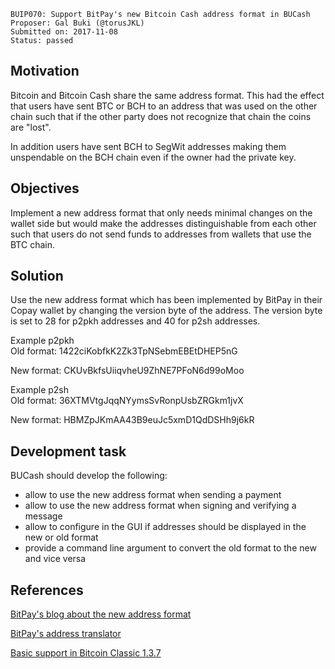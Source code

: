     BUIP070: Support BitPay's new Bitcoin Cash address format in BUCash
    Proposer: Gal Buki (@torusJKL)
    Submitted on: 2017-11-08
    Status: passed

Motivation
----------

Bitcoin and Bitcoin Cash share the same address format. This had the
effect that users have sent BTC or BCH to an address that was used on
the other chain such that if the other party does not recognize that
chain the coins are "lost".

In addition users have sent BCH to SegWit addresses making them
unspendable on the BCH chain even if the owner had the private key.

Objectives
----------

Implement a new address format that only needs minimal changes on the
wallet side but would make the addresses distinguishable from each other
such that users do not send funds to addresses from wallets that use the
BTC chain.

Solution
--------

Use the new address format which has been implemented by BitPay in their
Copay wallet by changing the version byte of the address. The version
byte is set to 28 for p2pkh addresses and 40 for p2sh addresses.

Example p2pkh  
Old format: 1422ciKobfkK2Zk3TpNSebmEBEtDHEP5nG

New format: CKUvBkfsUiiqvheU9ZhNE7PFoN6d99oMoo

<!-- -->

Example p2sh  
Old format: 36XTMVtgJqqNYymsSvRonpUsbZRGkm1jvX

New format: HBMZpJKmAA43B9euJc5xmD1QdDSHh9j6kR

Development task
----------------

BUCash should develop the following:

-   allow to use the new address format when sending a payment
-   allow to use the new address format when signing and verifying a
    message
-   allow to configure in the GUI if addresses should be displayed in
    the new or old format
-   provide a command line argument to convert the old format to the new
    and vice versa

References
----------

[BitPay's blog about the new address
format](https://support.bitpay.com/hc/en-us/articles/115004671663)

[BitPay's address
translator](https://bitpay.github.io/address-translator/)

[Basic support in Bitcoin Classic
1.3.7](https://bitcoinclassic.com/news/release137uahf.html)
